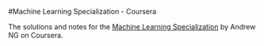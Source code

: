 #Machine Learning Specialization - Coursera

The solutions and notes for the [Machine Learning Specialization](https://www.coursera.org/specializations/machine-learning-introduction) by Andrew NG on Coursera.
